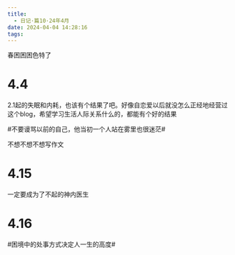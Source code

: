 ```yaml
---
title:
  - 日记·篇10·24年4月
date: 2024-04-04 14:28:16
tags:
---
```

春困困困色特了

<!--more-->

# 4.4
2.1起的失眠和内耗，也该有个结果了吧。好像自恋爱以后就没怎么正经地经营过这个blog，希望学习生活人际关系什么的，都能有个好的结果

#不要谩骂以前的自己，他当初一个人站在雾里也很迷茫#

不想不想不想写作文

# 4.15

一定要成为了不起的神内医生

# 4.16

#困境中的处事方式决定人一生的高度#


